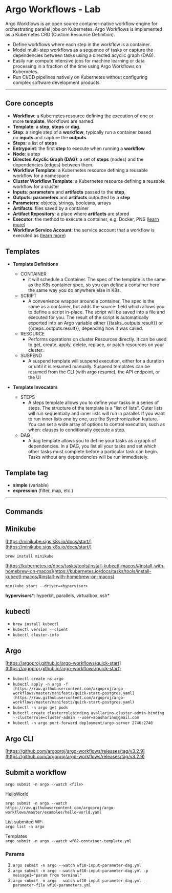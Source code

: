 # Argo Workflows - Lab

Argo Workflows is an open source container-native workflow engine for orchestrating parallel jobs on Kubernetes. Argo Workflows is implemented as a Kubernetes CRD (Custom Resource Definition).  

+ Define workflows where each step in the workflow is a container.  
+ Model multi-step workflows as a sequence of tasks or capture the dependencies between tasks using a directed acyclic graph (DAG).  
+ Easily run compute intensive jobs for machine learning or data processing in a fraction of the time using Argo Workflows on Kubernetes.  
+ Run CI/CD pipelines natively on Kubernetes without configuring complex software development products.  

--- 


## Core concepts  


- **Workflow**: a Kubernetes resource defining the execution of one or more **template**. Workflows are named.
- **Template**: a **step**, **steps** or **dag**.
- **Step**: a single step of a **workflow**, typically run a container based on **inputs** and capture the **outputs**.
- **Steps**: a list of **steps**
- **Entrypoint**: the first **step** to execute when running a **workflow**
- **Node**: a step
- **Directed Acyclic Graph (DAG)**: a set of **steps** (nodes) and the dependencies (edges) between them.
- **Workflow Template**: a Kubernetes resource defining a reusable workflow for a namespace
- **Cluster Workflow Template**: a Kubernetes resource defining a reusable workflow for a cluster
- **Inputs**: **parameters** and **artifacts** passed to the **step**,
- **Outputs**: **parameters** and **artifacts** outputted by a **step**
- **Parameters**: objects, strings, booleans, arrays
- **Artifacts**: files saved by a container
- **Artifact Repository**: a place where **artifacts** are stored
- **Executor**: the method to execute a container, e.g. Docker, PNS ([learn more](https://argoproj.github.io/argo-workflows/workflow-executors/))
- **Workflow Service Account**: the service account that a workflow is executed as ([learn more](https://argoproj.github.io/argo-workflows/service-accounts/))

## Templates

- **Template Definitions**
    - CONTAINER
        - it will schedule a Container. The spec of the template is the same as the K8s container spec, so you can define a container here the same way you do anywhere else in K8s.
    - SCRIPT
        - A convenience wrapper around a container. The spec is the same as a container, but adds the source: field which allows you to define a script in-place. The script will be saved into a file and executed for you. The result of the script is automatically exported into an Argo variable either {{tasks.<NAME>.outputs.result}} or {{steps.<NAME>.outputs.result}}, depending how it was called.
    - RESOURCE
        - Performs operations on cluster Resources directly. It can be used to get, create, apply, delete, replace, or patch resources on your cluster.
    - SUSPEND
        - A suspend template will suspend execution, either for a duration or until it is resumed manually. Suspend templates can be resumed from the CLI (with argo resume), the API endpoint, or the UI

- **Template Invocators**
    - STEPS
        - A steps template allows you to define your tasks in a series of steps. The structure of the template is a "list of lists". Outer lists will run sequentially and inner lists will run in parallel. If you want to run inner lists one by one, use the Synchronization feature. You can set a wide array of options to control execution, such as when: clauses to conditionally execute a step.
    - DAG
        - A dag template allows you to define your tasks as a graph of dependencies. In a DAG, you list all your tasks and set which other tasks must complete before a particular task can begin. Tasks without any dependencies will be run immediately.

        
## Template tag
- **simple** (variable)
- **expression** (filter, map, etc.)

--- 

## Commands

## Minikube

[https://minikube.sigs.k8s.io/docs/start/](https://minikube.sigs.k8s.io/docs/start/)

`brew install minikube`

[https://kubernetes.io/docs/tasks/tools/install-kubectl-macos/#install-with-homebrew-on-macos](https://kubernetes.io/docs/tasks/tools/install-kubectl-macos/#install-with-homebrew-on-macos)


`minikube start --driver=<hypervisor>`

**hypervisors***: hyperkit, parallels, virtualbox, ssh*

## kubectl

- `brew install kubectl`
- `kubectl version --client`
- `kubectl cluster-info`


## Argo

[https://argoproj.github.io/argo-workflows/quick-start](https://argoproj.github.io/argo-workflows/quick-start)

- `kubectl create ns argo`
- `kubectl apply -n argo -f [https://raw.githubusercontent.com/argoproj/argo-workflows/master/manifests/quick-start-postgres.yaml](https://raw.githubusercontent.com/argoproj/argo-workflows/master/manifests/quick-start-postgres.yaml)`
- `kubectl -n argo get pods`
- `kubectl create clusterrolebinding avallarino-cluster-admin-binding --clusterrole=cluster-admin --user=abasharino@gmail.com`
- `kubectl -n argo port-forward deployment/argo-server 2746:2746`


## Argo CLI

[https://github.com/argoproj/argo-workflows/releases/tag/v3.2.9](https://github.com/argoproj/argo-workflows/releases/tag/v3.2.9)


## Submit a workflow

`argo submit -n argo --watch <file>`

HelloWorld

`argo submit -n argo --watch https://raw.githubusercontent.com/argoproj/argo-workflows/master/examples/hello-world.yaml`

List submited WF:  
`argo list -n argo`

Templates  
`argo submit -n argo --watch wf02-container-template.yml`

### Params

1. `argo submit -n argo --watch wf10-input-parameter-dag.yml`
2. `argo submit -n argo --watch wf10-input-parameter-dag.yml -p message1="param from terminal"`
3. `argo submit -n argo --watch wf10-input-parameter-dag.yml --parameter-file wf10-parameters.yml`